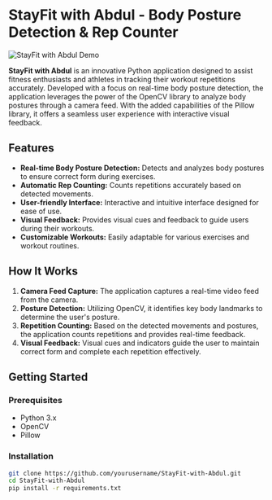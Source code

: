 # StayFit with Abdul - Body Posture Detection & Rep Counter

![StayFit with Abdul Demo](demo.gif)

**StayFit with Abdul** is an innovative Python application designed to assist fitness enthusiasts and athletes in tracking their workout repetitions accurately. Developed with a focus on real-time body posture detection, the application leverages the power of the OpenCV library to analyze body postures through a camera feed. With the added capabilities of the Pillow library, it offers a seamless user experience with interactive visual feedback.

## Features

- **Real-time Body Posture Detection:** Detects and analyzes body postures to ensure correct form during exercises.
- **Automatic Rep Counting:** Counts repetitions accurately based on detected movements.
- **User-friendly Interface:** Interactive and intuitive interface designed for ease of use.
- **Visual Feedback:** Provides visual cues and feedback to guide users during their workouts.
- **Customizable Workouts:** Easily adaptable for various exercises and workout routines.

## How It Works

1. **Camera Feed Capture:** The application captures a real-time video feed from the camera.
2. **Posture Detection:** Utilizing OpenCV, it identifies key body landmarks to determine the user's posture.
3. **Repetition Counting:** Based on the detected movements and postures, the application counts repetitions and provides real-time feedback.
4. **Visual Feedback:** Visual cues and indicators guide the user to maintain correct form and complete each repetition effectively.

## Getting Started

### Prerequisites

- Python 3.x
- OpenCV
- Pillow

### Installation

```bash
git clone https://github.com/yourusername/StayFit-with-Abdul.git
cd StayFit-with-Abdul
pip install -r requirements.txt
